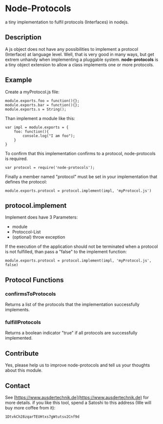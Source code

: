 # Node-Protocols #

a tiny implementation to fulfil protocols (Interfaces) in nodejs.

## Description ##

A js object does not have any possibilities to implement a protocol (Interface) at language level. 
Well, that is very good in many ways, but get extrem unhandy when implementing a pluggable system.
**node-protocols** is a tiny object extension to allow a class implements one or more protocols.


## Example ##

Create a myProtocol.js file:

```
module.exports.foo = function(){};
module.exports.bar = function(){};
module.exports.s = String();
```

Than implement a module like this:

```
var impl = module.exports = {
	foo: function(){
		console.log("I am foo");
	}
}
```

To confirm that this implementation confirms to a protocol, node-protocols is required.

```
var protocol = require('node-protocols');
```

Finally a member named "protocol" must be set in your implementation that defines the protocol: 

```
module.exports.protocol = protocol.implement(impl, 'myProtocol.js')
```

## protocol.implement ##

Implement does have 3 Parameters:

* module
* Protoccol-List
* (optional) throw exception

If the execution of the application should not be terminated when a protocol is not fulfilled, than pass a "false" to the implement function:

```
module.exports.protocol = protocol.implement(impl, 'myProtocol.js', false)
```

## Protocol Functions ##

### confirmsToProtocols ###

Returns a list of the protocols that the implementation successfully implements. 

### fulfillProtocols ###

Returns a boolean indicator "true" if all protocols are successfully implemented.

## Contribute ##

Yes, please help us to improve node-protocols and tell us your thoughts about this module.

## Contact ##
See [https://www.ausdertechnik.de](https://www.ausdertechnik.de) for more details.
if you like this tool, spend a Satoshi to this address (We will buy more coffee from it):

```
1DtvkCh28zqarTEUHtxs7gWtutsv2Cnf9d
```
